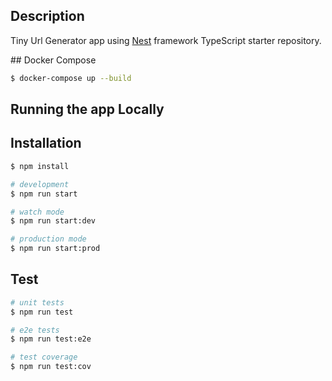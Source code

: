 

## Description
Tiny Url Generator app using [Nest](https://github.com/nestjs/nest) framework TypeScript starter repository.


## Docker Compose

```bash
$ docker-compose up --build
```

## Running the app Locally
## Installation

```bash
$ npm install
```

```bash
# development
$ npm run start

# watch mode
$ npm run start:dev

# production mode
$ npm run start:prod
```

## Test

```bash
# unit tests
$ npm run test

# e2e tests
$ npm run test:e2e

# test coverage
$ npm run test:cov
```
